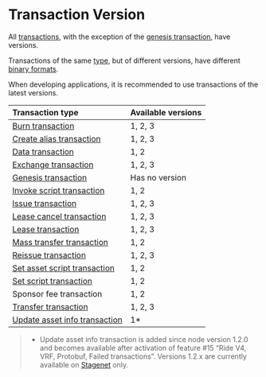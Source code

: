 # Transaction Version

All [transactions](/en/blockchain/transaction/), with the exception of the [genesis transaction](/en/blockchain/transaction-type/genesis-transaction), have versions.

Transactions of the same [type](/en/blockchain/transaction-type/), but of different versions, have different [binary formats](/en/blockchain/binary-format/transaction-binary-format/).

When developing applications, it is recommended to use transactions of the latest versions.

| Transaction type | Available versions |
| :--- | :--- |
| [Burn transaction](/en/blockchain/transaction-type/burn-transaction) | 1, 2, 3 |
| [Create alias transaction](/en/blockchain/transaction-type/create-alias-transaction) | 1, 2, 3 |
| [Data transaction](/en/blockchain/transaction-type/data-transaction) | 1, 2 |
| [Exchange transaction](/en/blockchain/transaction-type/exchange-transaction) | 1, 2, 3 |
| [Genesis transaction](/en/blockchain/transaction-type/genesis-transaction) | Has no version |
| [Invoke script transaction](/en/blockchain/transaction-type/invoke-script-transaction) | 1, 2 |
| [Issue transaction](/en/blockchain/transaction-type/issue-transaction) | 1, 2, 3 |
| [Lease cancel transaction](/en/blockchain/transaction-type/lease-cancel-transaction) | 1, 2, 3 |
| [Lease transaction](/en/blockchain/transaction-type/lease-transaction) | 1, 2, 3 |
| [Mass transfer transaction](/en/blockchain/transaction-type/mass-transfer-transaction) | 1, 2 |
| [Reissue transaction](/en/blockchain/transaction-type/reissue-transaction) | 1, 2, 3 |
| [Set asset script transaction](/en/blockchain/transaction-type/set-asset-script-transaction) | 1, 2 |
| [Set script transaction](/en/blockchain/transaction-type/set-script-transaction) | 1, 2 |
| Sponsor fee transaction | 1, 2 |
| [Transfer transaction](/en/blockchain/transaction-type/transfer-transaction) | 1, 2, 3 |
| [Update asset info transaction](/en/blockchain/transaction-type/update-asset-info-transaction) | 1* |

> * Update asset info transaction is added since node version 1.2.0 and becomes available after activation of feature #15 “Ride V4, VRF, Protobuf, Failed transactions”. Versions 1.2.x are currently available on [Stagenet](/en/blockchain/blockchain-network/) only.

